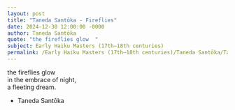 ```yaml
---
layout: post
title: "Taneda Santōka - Fireflies"
date: 2024-12-30 12:00:00 -0000
author: Taneda Santōka
quote: "the fireflies glow  "
subject: Early Haiku Masters (17th–18th centuries)
permalink: /Early Haiku Masters (17th–18th centuries)/Taneda Santōka/Taneda Santōka - Fireflies
---
```


the fireflies glow  
   in the embrace of night,  
      a fleeting dream.

- Taneda Santōka
